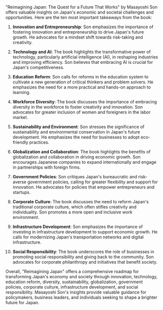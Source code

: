 "Reimagining Japan: The Quest for a Future That Works" by Masayoshi Son offers valuable insights on Japan's economic and societal challenges and opportunities. Here are the ten most important takeaways from the book:

1. **Innovation and Entrepreneurship**: Son emphasizes the importance of fostering innovation and entrepreneurship to drive Japan's future growth. He advocates for a mindset shift towards risk-taking and creativity.

2. **Technology and AI**: The book highlights the transformative power of technology, particularly artificial intelligence (AI), in reshaping industries and improving efficiency. Son believes that embracing AI is crucial for Japan's competitiveness.

3. **Education Reform**: Son calls for reforms in the education system to cultivate a new generation of critical thinkers and problem solvers. He emphasizes the need for a more practical and hands-on approach to learning.

4. **Workforce Diversity**: The book discusses the importance of embracing diversity in the workforce to foster creativity and innovation. Son advocates for greater inclusion of women and foreigners in the labor market.

5. **Sustainability and Environment**: Son stresses the significance of sustainability and environmental conservation in Japan's future development. He emphasizes the need for businesses to adopt eco-friendly practices.

6. **Globalization and Collaboration**: The book highlights the benefits of globalization and collaboration in driving economic growth. Son encourages Japanese companies to expand internationally and engage in partnerships with foreign firms.

7. **Government Policies**: Son critiques Japan's bureaucratic and risk-averse government policies, calling for greater flexibility and support for innovation. He advocates for policies that empower entrepreneurs and startups.

8. **Corporate Culture**: The book discusses the need to reform Japan's traditional corporate culture, which often stifles creativity and individuality. Son promotes a more open and inclusive work environment.

9. **Infrastructure Development**: Son emphasizes the importance of investing in infrastructure development to support economic growth. He calls for modernizing Japan's transportation networks and digital infrastructure.

10. **Social Responsibility**: The book underscores the role of businesses in promoting social responsibility and giving back to the community. Son advocates for corporate philanthropy and initiatives that benefit society.

Overall, "Reimagining Japan" offers a comprehensive roadmap for transforming Japan's economy and society through innovation, technology, education reform, diversity, sustainability, globalization, government policies, corporate culture, infrastructure development, and social responsibility. Masayoshi Son's insights provide valuable guidance for policymakers, business leaders, and individuals seeking to shape a brighter future for Japan.